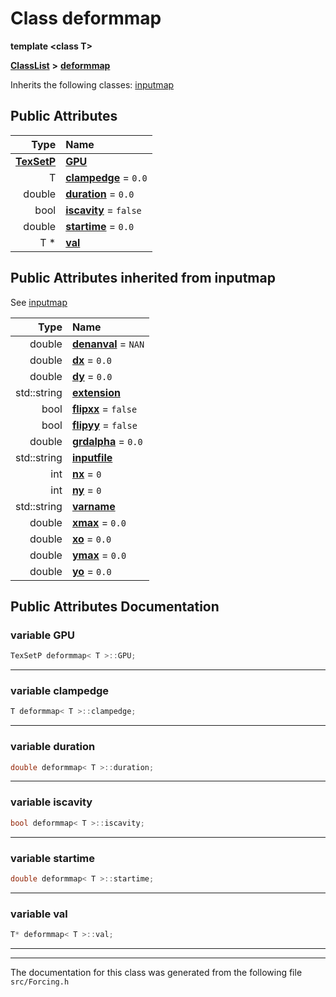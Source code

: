 

# Class deformmap

**template &lt;class T&gt;**



[**ClassList**](annotated.md) **>** [**deformmap**](classdeformmap.md)








Inherits the following classes: [inputmap](classinputmap.md)






















## Public Attributes

| Type | Name |
| ---: | :--- |
|  [**TexSetP**](structTexSetP.md) | [**GPU**](#variable-gpu)  <br> |
|  T | [**clampedge**](#variable-clampedge)   = `0.0`<br> |
|  double | [**duration**](#variable-duration)   = `0.0`<br> |
|  bool | [**iscavity**](#variable-iscavity)   = `false`<br> |
|  double | [**startime**](#variable-startime)   = `0.0`<br> |
|  T \* | [**val**](#variable-val)  <br> |


## Public Attributes inherited from inputmap

See [inputmap](classinputmap.md)

| Type | Name |
| ---: | :--- |
|  double | [**denanval**](classinputmap.md#variable-denanval)   = `NAN`<br> |
|  double | [**dx**](classinputmap.md#variable-dx)   = `0.0`<br> |
|  double | [**dy**](classinputmap.md#variable-dy)   = `0.0`<br> |
|  std::string | [**extension**](classinputmap.md#variable-extension)  <br> |
|  bool | [**flipxx**](classinputmap.md#variable-flipxx)   = `false`<br> |
|  bool | [**flipyy**](classinputmap.md#variable-flipyy)   = `false`<br> |
|  double | [**grdalpha**](classinputmap.md#variable-grdalpha)   = `0.0`<br> |
|  std::string | [**inputfile**](classinputmap.md#variable-inputfile)  <br> |
|  int | [**nx**](classinputmap.md#variable-nx)   = `0`<br> |
|  int | [**ny**](classinputmap.md#variable-ny)   = `0`<br> |
|  std::string | [**varname**](classinputmap.md#variable-varname)  <br> |
|  double | [**xmax**](classinputmap.md#variable-xmax)   = `0.0`<br> |
|  double | [**xo**](classinputmap.md#variable-xo)   = `0.0`<br> |
|  double | [**ymax**](classinputmap.md#variable-ymax)   = `0.0`<br> |
|  double | [**yo**](classinputmap.md#variable-yo)   = `0.0`<br> |






















































































## Public Attributes Documentation




### variable GPU 

```C++
TexSetP deformmap< T >::GPU;
```




<hr>



### variable clampedge 

```C++
T deformmap< T >::clampedge;
```




<hr>



### variable duration 

```C++
double deformmap< T >::duration;
```




<hr>



### variable iscavity 

```C++
bool deformmap< T >::iscavity;
```




<hr>



### variable startime 

```C++
double deformmap< T >::startime;
```




<hr>



### variable val 

```C++
T* deformmap< T >::val;
```




<hr>

------------------------------
The documentation for this class was generated from the following file `src/Forcing.h`

